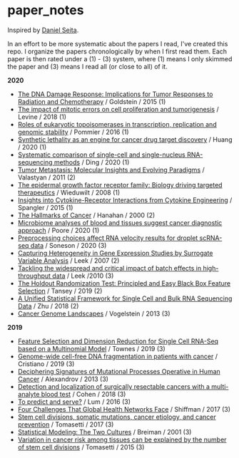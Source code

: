 # paper_notes
Inspired by [Daniel Seita](https://github.com/DanielTakeshi/Paper_Notes). 

In an effort to be more systematic about the papers I read, I've created this repo. I organize the papers chronologically by when I first read them. Each paper is then rated under a (1) - (3) system, where (1) means I only skimmed the paper and (3) means I read all (or close to all) of it.

**2020**

* [The DNA Damage Response: Implications for Tumor Responses to Radiation
and Chemotherapy](https://github.com/albertkuo/paper_notes/blob/master/notes/Goldstein%20Annu%20Rev%20Med%202015.md) / Goldstein / 2015 (1)
* [The impact of mitotic errors on cell proliferation and tumorigenesis](https://github.com/albertkuo/paper_notes/blob/master/notes/Levine%20Genes%202018.md) / Levine / 2018 (1)
*  [Roles of eukaryotic topoisomerases in transcription, replication and genomic stability](https://github.com/albertkuo/paper_notes/blob/master/notes/Pommier%20Nature%202016.md) / Pommier / 2016 (1)
* [Synthetic lethality as an engine for cancer drug target discovery](https://github.com/albertkuo/paper_notes/blob/master/notes/Huang%20Nature%202020.md) / Huang / 2020 (1)
* [Systematic comparison of single-cell and single-nucleus RNA-sequencing methods](https://github.com/albertkuo/paper_notes/blob/master/notes/Ding%20Nature%20Biotech%202020.md) / Ding / 2020 (1)
* [Tumor Metastasis: Molecular Insights and Evolving Paradigms](https://github.com/albertkuo/paper_notes/blob/master/notes/Valastyan%20Cell%202011.md) / Valastyan / 2011 (2)
* [The epidermal growth factor receptor family: Biology driving targeted therapeutics](https://github.com/albertkuo/paper_notes/blob/master/notes/Wieduwilt%20Cell%202008.md) / Wieduwilt / 2008 (1)
* [Insights into Cytokine-Receptor Interactions from Cytokine Engineering](https://github.com/albertkuo/paper_notes/blob/master/notes/Spangler%20AnnuRevImmunol%202015.md) / Spangler / 2015 (1)
* [The Hallmarks of Cancer](https://github.com/albertkuo/paper_notes/blob/master/notes/Hanahan%20Cell%202000.md) / Hanahan / 2000 (2)
* [Microbiome analyses of blood and tissues suggest cancer diagnostic approach](https://github.com/albertkuo/paper_notes/blob/master/notes/Poore%20Nature%202020.md) / Poore / 2020 (1)
* [Preprocessing choices affect RNA velocity results for droplet scRNA-seq data](https://github.com/albertkuo/paper_notes/blob/master/notes/Soneson%20Biorxiv%202020.md) / Soneson / 2020 (3)
* [Capturing Heterogeneity in Gene Expression Studies by Surrogate Variable Analysis](https://github.com/albertkuo/paper_notes/blob/master/notes/Leek%20Plos%202007.md) / Leek / 2007 (2)
* [Tackling the widespread and critical impact of batch effects in high-throughput data](https://github.com/albertkuo/paper_notes/blob/master/notes/Leek%20Nature%202010.md) / Leek /2010 (3)
* [The Holdout Randomization Test: Principled and Easy Black Box Feature Selection](https://github.com/albertkuo/paper_notes/blob/master/notes/Tansey%20Arxiv%202019.md) / Tansey / 2019 (2)
* [A Unified Statistical Framework for Single Cell and Bulk RNA Sequencing Data](https://github.com/albertkuo/paper_notes/blob/master/notes/Zhu%20Ann%20Appl%20Stat%202018.md) / Zhu / 2018 (2)
* [Cancer Genome Landscapes](https://github.com/albertkuo/paper_notes/blob/master/notes/Vogelstein%20Science%202013.md) / Vogelstein / 2013 (3)

**2019**

* [Feature Selection and Dimension Reduction for Single Cell RNA-Seq based on a Multinomial Model](https://github.com/albertkuo/paper_notes/blob/master/notes/Townes%20bioRxiv%202019.md) / Townes / 2019 (3)
* [Genome-wide cell-free DNA fragmentation in patients with cancer](https://github.com/albertkuo/paper_notes/blob/master/notes/Cristiano%20Nature%202019.md) / Cristiano / 2019 (3)
* [Deciphering Signatures of Mutational Processes Operative in Human Cancer](https://github.com/albertkuo/paper_notes/blob/master/notes/Alexandrov%20Cell%202013.md) / Alexandrov / 2013 (3)
* [Detection and localization of surgically resectable cancers with a multi-analyte blood test](https://github.com/albertkuo/paper_notes/blob/master/notes/Cohen%20Science%202018.md) / Cohen / 2018 (3)
* [To predict and serve?](https://github.com/albertkuo/paper_notes/blob/master/notes/Lum%20Significance%202016.md) / Lum / 2016 (3)
* [Four Challenges That Global Health Networks Face](https://github.com/albertkuo/paper_notes/blob/master/notes/Shiffman%20IJHPM%202017.md) / Shiffman / 2017 (3)
* [Stem cell divisions, somatic mutations, cancer etiology, and cancer prevention](https://github.com/albertkuo/paper_notes/blob/master/notes/Tomasetti%20Science%202017.md) / Tomasetti / 2017 (3)
* [Statistical Modeling: The Two Cultures](https://github.com/albertkuo/paper_notes/blob/master/notes/Breiman%20Statistical%20Science%202001.md) / Breiman / 2001 (3)
* [Variation in cancer risk among tissues can be explained by the number of stem cell divisions](https://github.com/albertkuo/paper_notes/blob/master/notes/Tomasetti%20Science%202015.md) / Tomasetti / 2015 (3)

